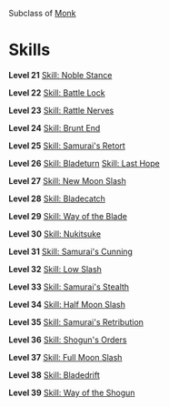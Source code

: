 <!-- TITLE: Samurai -->
<!-- SUBTITLE: The way of the blade, ronin or not, the Samurai is a noble swordsman that lives and dies by the sword. -->

Subclass of [Monk](monk)
# Skills

**Level 21**
[Skill: Noble Stance](noble-stance)

**Level 22**
[Skill: Battle Lock](battle-lock)

**Level 23**
[Skill: Rattle Nerves](rattle-nerves)

**Level 24**
[Skill: Brunt End](brunt-end)

**Level 25**
[Skill: Samurai's Retort](samurai's-retort)

**Level 26**
[Skill: Bladeturn](bladeturn)
[Skill: Last Hope](last-hope)

**Level 27**
[Skill: New Moon Slash](new-moon-slash)

**Level 28**
[Skill: Bladecatch](bladecatch)

**Level 29**
[Skill: Way of the Blade](way-of-the-blade)

**Level 30**
[Skill: Nukitsuke](nukitsuke)

**Level 31**
[Skill: Samurai's Cunning](samurais-cunning)

**Level 32**
[Skill: Low Slash](low-slash)

**Level 33**
[Skill: Samurai's Stealth](samurais-stealth)

**Level 34**
[Skill: Half Moon Slash](half-moon-slash)

**Level 35**
[Skill: Samurai's Retribution](samurais-retribution)

**Level 36**
[Skill: Shogun's Orders](shoguns-orders)

**Level 37**
[Skill: Full Moon Slash](full-moon-slash)

**Level 38**
[Skill: Bladedrift](bladedrift)

**Level 39**
[Skill: Way of the Shogun](way-of-the-shogun)